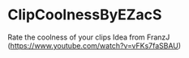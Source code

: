 # ClipCoolnessByEZacS
Rate the coolness of your clips
Idea from FranzJ (https://www.youtube.com/watch?v=vFKs7faSBAU)
